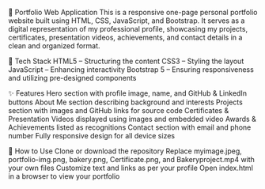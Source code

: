 📌 Portfolio Web Application
This is a responsive one-page personal portfolio website built using HTML, CSS, JavaScript, and Bootstrap. It serves as a digital representation of my professional profile, showcasing my projects, certificates, presentation videos, achievements, and contact details in a clean and organized format.

🧰 Tech Stack
HTML5 – Structuring the content
CSS3 – Styling the layout
JavaScript – Enhancing interactivity
Bootstrap 5 – Ensuring responsiveness and utilizing pre-designed components

✨ Features
Hero section with profile image, name, and GitHub & LinkedIn buttons
About Me section describing background and interests
Projects section with images and GitHub links for source code
Certificates & Presentation Videos displayed using images and embedded video
Awards & Achievements listed as recognitions
Contact section with email and phone number
Fully responsive design for all device sizes

🧾 How to Use
Clone or download the repository
Replace myimage.jpeg, portfolio-img.png, bakery.png, Certificate.png, and Bakeryproject.mp4 with your own files
Customize text and links as per your profile
Open index.html in a browser to view your portfolio
